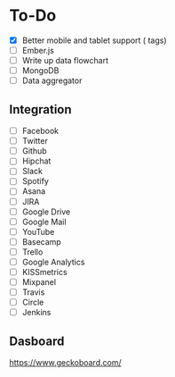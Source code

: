 To-Do
=====

- [x] Better mobile and tablet support (<meta> tags)
- [ ] Ember.js
- [ ] Write up data flowchart
- [ ] MongoDB
- [ ] Data aggregator

Integration
-----------

- [ ] Facebook
- [ ] Twitter
- [ ] Github
- [ ] Hipchat
- [ ] Slack
- [ ] Spotify
- [ ] Asana
- [ ] JIRA
- [ ] Google Drive
- [ ] Google Mail
- [ ] YouTube
- [ ] Basecamp
- [ ] Trello
- [ ] Google Analytics
- [ ] KISSmetrics
- [ ] Mixpanel
- [ ] Travis
- [ ] Circle
- [ ] Jenkins

Dasboard
--------
https://www.geckoboard.com/